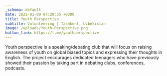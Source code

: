 ```yaml
---
_schema: default
date: 2021-01-09 07:20:35 +0300
title: Youth Perspective
subtitle: Volunteering | Tashkent, Uzbekistan
image: /uploads/Youth-Perspective.png
button_link: https://t.me/youthperspective
---
```

Youth perspective is a speaking/debating club that will focus on raising awareness of youth on global biased topics and expressing their thoughts in English. The project encourages dedicated teenagers who have previously showed their passion by taking part in debating clubs, conferences, podcasts.
